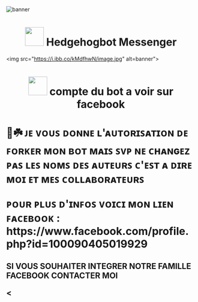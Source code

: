<img src="https://i.ibb.co/SKzjm9M/image.jpg" alt="banner">
<h1 align="center"><img src="https://i.ibb.co/9YfCBpV/image.jpg" width="50px"> Hedgehogbot Messenger </h1>

<img src="https://i.ibb.co/kMdfhwN/image.jpg" alt=banner">

<h1 align="center"><img
src="https://i.ibb.co/kMdfhwN/image.jpg" width="50px"> compte du bot
a voir sur facebook </h1> 

<p align="center">
<h1 ❦ঔৣ☬𝐒𝐎𝐍𝐈𝐂☬ঔৣ❦>
<p>🏁☘️ ᴊᴇ ᴠᴏᴜꜱ ᴅᴏɴɴᴇ ʟ'ᴀᴜᴛᴏʀɪꜱᴀᴛɪᴏɴ ᴅᴇ ꜰᴏʀᴋᴇʀ ᴍᴏɴ ʙᴏᴛ ᴍᴀɪꜱ ꜱᴠᴩ ɴᴇ ᴄʜᴀɴɢᴇᴢ ᴩᴀꜱ ʟᴇꜱ ɴᴏᴍꜱ ᴅᴇꜱ ᴀᴜᴛᴇᴜʀꜱ ᴄ'ᴇꜱᴛ ᴀ ᴅɪʀᴇ ᴍᴏɪ ᴇᴛ ᴍᴇꜱ ᴄᴏʟʟᴀʙᴏʀᴀᴛᴇᴜʀꜱ </p>

<P> ᴩᴏᴜʀ ᴩʟᴜꜱ ᴅ'ɪɴꜰᴏꜱ ᴠᴏɪᴄɪ ᴍᴏɴ ʟɪᴇɴ ꜰᴀᴄᴇʙᴏᴏᴋ : https://www.facebook.com/profile.php?id=100090405019929 </p>

<h2 ☄️FACEBOOK SØNÏČ ÜČHÏWÅ >
<P> SI VOUS SOUHAITER INTEGRER NOTRE FAMILLE FACEBOOK CONTACTER MOI </P>
  
<
